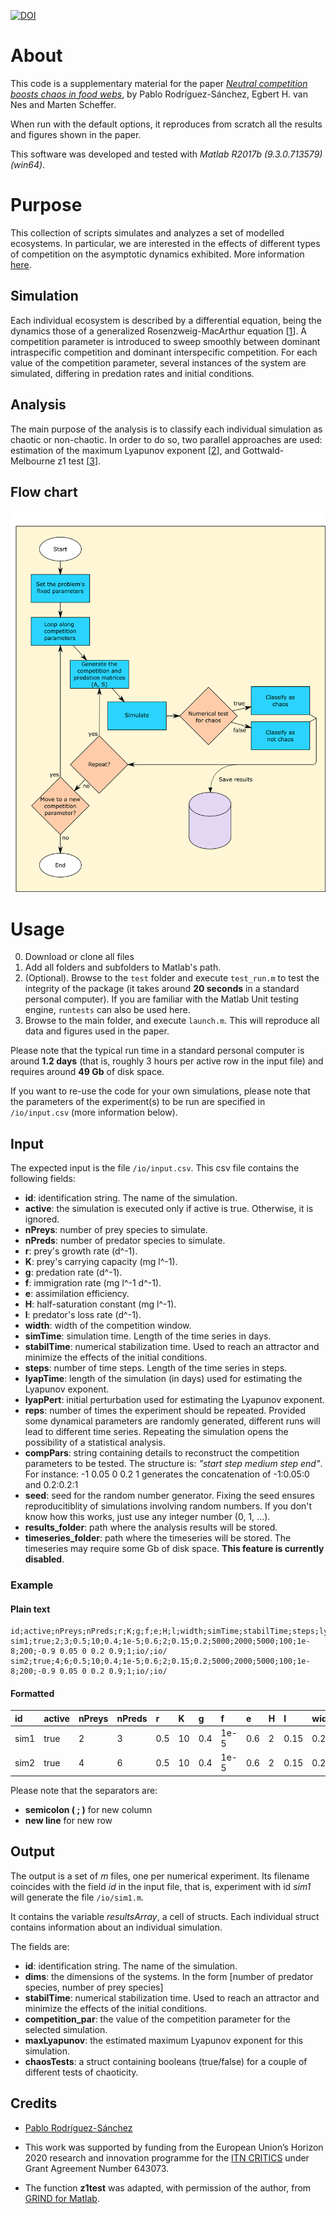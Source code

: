 [![DOI](https://zenodo.org/badge/118121654.svg)](https://zenodo.org/badge/latestdoi/118121654)

# About
This code is a supplementary material for the paper [_Neutral competition boosts chaos in food webs_][Preprint], by Pablo Rodríguez-Sánchez, Egbert H. van Nes and Marten Scheffer.

When run with the default options, it reproduces from scratch all the results and figures shown in the paper.

This software was developed and tested with _Matlab R2017b (9.3.0.713579) (win64)_.

# Purpose
This collection of scripts simulates and analyzes a set of modelled ecosystems. In particular, we are interested in the effects of different types of competition on the asymptotic dynamics exhibited. More information [here][Preprint].

## Simulation
Each individual ecosystem is described by a differential equation, being the dynamics those of a generalized Rosenzweig-MacArthur equation [[1][RosMac]]. A competition parameter is introduced to sweep smoothly between dominant intraspecific competition and dominant interspecific competition. For each value of the competition parameter, several instances of the system are simulated, differing in predation rates and initial conditions.

## Analysis
The main purpose of the analysis is to classify each individual simulation as chaotic or non-chaotic. In order to do so, two parallel approaches are used: estimation of the maximum Lyapunov exponent [[2][Lyapunov]], and Gottwald-Melbourne z1 test [[3][z1]].

## Flow chart
![FlowChart](./figs/flow_chart.png "Flow chart")

# Usage
0. Download or clone all files
1. Add all folders and subfolders to Matlab's path.
  1. (Optional). Browse to the `test` folder and execute `test_run.m` to test the integrity of the package (it takes around **20 seconds** in a standard personal computer). If you are familiar with the Matlab Unit testing engine, `runtests` can also be used here.
3. Browse to the main folder, and execute `launch.m`. This will reproduce all data and figures used in the paper.

Please note that the typical run time in a standard personal computer is around **1.2 days** (that is, roughly 3 hours per active row in the input file) and requires around **49 Gb** of disk space.

If you want to re-use the code for your own simulations, please note that the parameters of the experiment(s) to be run are specified in  `/io/input.csv` (more information below).

## Input
The expected input is the file `/io/input.csv`. This csv file contains the following fields:

* **id**: identification string. The name of the simulation.
* **active**: the simulation is executed only if active is true. Otherwise, it is ignored.
* **nPreys**: number of prey species to simulate.
* **nPreds**: number of predator species to simulate.
* **r**: prey's growth rate (d^-1).
* **K**: prey's carrying capacity (mg l^-1).
* **g**: predation rate (d^-1).
* **f**: immigration rate (mg l^-1 d^-1).
* **e**: assimilation efficiency.
* **H**: half-saturation constant (mg l^-1).
* **l**: predator's loss rate (d^-1).
* **width**: width of the competition window.
* **simTime**: simulation time. Length of the time series in days.
* **stabilTime**: numerical stabilization time. Used to reach an attractor and minimize the effects of the initial conditions.
* **steps**: number of time steps. Length of the time series in steps.
* **lyapTime**: length of the simulation (in days) used for estimating the Lyapunov exponent.
* **lyapPert**: initial perturbation used for estimating the Lyapunov exponent.
* **reps**: number of times the experiment should be repeated. Provided some dynamical parameters are randomly generated, different runs will lead to different time series. Repeating the simulation opens the possibility of a statistical analysis.
* **compPars**: string containing details to reconstruct the competition parameters to be tested. The structure is: _"start step medium step end"_. For instance: -1 0.05 0 0.2 1 generates the concatenation of -1:0.05:0 and 0.2:0.2:1
* **seed**: seed for the random number generator. Fixing the seed ensures reproducitiblity of simulations involving random numbers. If you don't know how this works, just use any integer number (0, 1, ...).
* **results_folder**: path where the analysis results will be stored.
* **timeseries_folder**: path where the timeseries will be stored. The timeseries may require some Gb of disk space. **This feature is currently disabled**.


### Example

#### Plain text
```
id;active;nPreys;nPreds;r;K;g;f;e;H;l;width;simTime;stabilTime;steps;lyapTime;lyapPert;reps;compPars;seed;results_folder;timeseries_folder
sim1;true;2;3;0.5;10;0.4;1e-5;0.6;2;0.15;0.2;5000;2000;5000;100;1e-8;200;-0.9 0.05 0 0.2 0.9;1;io/;io/
sim2;true;4;6;0.5;10;0.4;1e-5;0.6;2;0.15;0.2;5000;2000;5000;100;1e-8;200;-0.9 0.05 0 0.2 0.9;1;io/;io/
```

#### Formatted

| id   | active | nPreys | nPreds | r   | K  | g   | f    | e   | H | l    | width | simTime | stabilTime | steps | lyapTime | lyapPert | reps | compPars            | seed | results_folder | timeseries_folder |
|:-----|:-------|:-------|:-------|:----|:---|:----|:-----|:----|:--|:-----|:------|:--------|:-----------|:------|:---------|:---------|:-----|:--------------------|:-----|:---------------|:------------------|
| sim1 | true   | 2      | 3      | 0.5 | 10 | 0.4 | 1e-5 | 0.6 | 2 | 0.15 | 0.2   | 5000    | 2000       | 5000  | 100      | 1e-8     | 200  | -0.9 0.05 0 0.2 0.9 | 1    | io/            | io/               |
| sim2 | true   | 4      | 6      | 0.5 | 10 | 0.4 | 1e-5 | 0.6 | 2 | 0.15 | 0.2   | 5000    | 2000       | 5000  | 100      | 1e-8     | 200  | -0.9 0.05 0 0.2 0.9 | 1    | io/            | io/               |


Please note that the separators are:

* **semicolon ( ; )** for new column
* **new line** for new row

## Output
The output is a set of _m_ files, one per numerical experiment. Its filename coincides with the field _id_ in the input file, that is, experiment with id _sim1_ will generate the file `/io/sim1.m`.

It contains the variable _resultsArray_, a cell of structs. Each individual struct contains information about an individual simulation.

The fields are:

* **id**: identification string. The name of the simulation.
* **dims**: the dimensions of the systems. In the form [number of predator species, number of prey species]
* **stabilTime**: numerical stabilization time. Used to reach an attractor and minimize the effects of the initial conditions.
* **competition_par**: the value of the competition parameter for the selected simulation.
* **maxLyapunov**: the estimated maximum Lyapunov exponent for this simulation.
* **chaosTests**: a struct containing booleans (true/false) for a couple of different tests of chaoticity.

## Credits
- [Pablo Rodríguez-Sánchez][pabrod]
- This work was supported by funding from the European Union’s Horizon
2020 research and innovation programme for the [ITN CRITICS][Critics] under Grant Agreement Number 643073.

- The function **z1test** was adapted, with permission of the author, from [GRIND for Matlab][grind].

  [pabrod]: https://pabrod.github.io
  [Published]: http://url.com
  [Preprint]: https://arxiv.org/abs/1807.06901
  [RosMac]: https://www.journals.uchicago.edu/doi/10.1086/282272
  [Lyapunov]: http://www.mathematica-journal.com/issue/v6i3/article/sandri/contents/63sandri.pdf
  [z1]: https://arxiv.org/pdf/0906.1418.pdf
  [grind]: http://www.sparcs-center.org/grind
  [Critics]:http://www.criticsitn.eu/wp/
